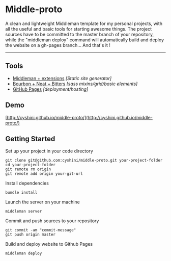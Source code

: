 # Middle-proto

A clean and lightweight Middleman template for my personal projects, with all the useful and basic tools for starting awesome things. The project sources have to be committed to the master branch of your repository, while the "middleman deploy" command will automatically build and deploy the website on a gh-pages branch... And that's it !

- - -

## Tools

- [Middleman + extensions](https://middlemanapp.com/) *[Static site generator]*
- [Bourbon + Neat + Bitters](http://bourbon.io/) *[sass mixins/grid/basic elements]*
- [GitHub Pages](http://pages.github.com) *[deployment/hosting]*

## Demo
[http://cyshini.github.io/middle-proto/](http://cyshini.github.io/middle-proto/)

## Getting Started

Set up your project in your code directory

    git clone git@github.com:cyshini/middle-proto.git your-project-folder
    cd your-project-folder
    git remote rm origin
    git remote add origin your-git-url

Install dependencies

    bundle install

Launch the server on your machine

    middleman server

Commit and push sources to your repository

    git commit -am "commit-message"
    git push origin master

Build and deploy website to Github Pages

    middleman deploy
